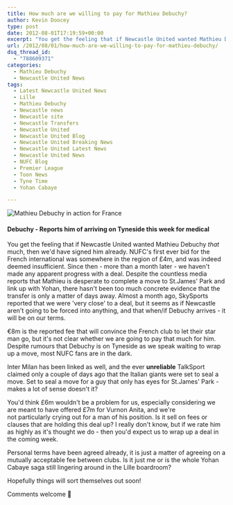 ```yaml
---
title: How much are we willing to pay for Mathieu Debuchy?
author: Kevin Doocey
type: post
date: 2012-08-01T17:19:59+00:00
excerpt: "You get the feeling that if Newcastle United wanted Mathieu Debuchy ?that ?much, then we'd have signed him already. NUFC's first ever bid for the French international was somewhere.."
url: /2012/08/01/how-much-are-we-willing-to-pay-for-mathieu-debuchy/
dsq_thread_id:
  - "788609371"
categories:
  - Mathieu Debuchy
  - Newcastle United News
tags:
  - Latest Newcastle United News
  - Lille
  - Mathieu Debuchy
  - Newcastle news
  - Newcastle site
  - Newcastle Transfers
  - Newcastle United
  - Newcastle United Blog
  - Newcastle United Breaking News
  - Newcastle United Latest News
  - Newcastle United News
  - NUFC Blog
  - Premier League
  - Toon News
  - Tyne Time
  - Yohan Cabaye

---
```

![Mathieu Debuchy in action for France](https://www.tynetime.com/wp-content/uploads/2012/08/Mathieu-Debuchy-France.jpg "Mathieu-Debuchy-France")

#### Debuchy - Reports him of arriving on Tyneside this week for medical

You get the feeling that if Newcastle United wanted Mathieu Debuchy _that_ much, then we'd have signed him already. NUFC's first ever bid for the French international was somewhere in the region of £4m, and was indeed deemed insufficient. Since then - more than a month later - we haven't made any apparent progress with a deal. Despite the countless media reports that Mathieu is desperate to complete a move to St.James' Park and link up with Yohan, there hasn't been too much concrete evidence that the transfer is only a matter of days away. Almost a  month ago, SkySports reported that we were 'very close' to a deal, but it seems as if Newcastle aren't going to be forced into anything, and that when/if Debuchy arrives - it will be on our terms.

€8m is the reported fee that will convince the French club to let their star man go, but it's not clear whether we are going to pay that much for him. Despite rumours that Debuchy is on Tyneside as we speak waiting to wrap up a move, most NUFC fans are in the dark.

Inter Milan has been linked as well, and the ever **unreliable** TalkSport claimed only a couple of days ago that the Italian giants were set to seal a move. Set to seal a move for a guy that only has eyes for St.James' Park - makes a lot of sense doesn't it?

You'd think £6m wouldn't be a problem for us, especially considering we are meant to have offered £7m for Vurnon Anita, and we're not particularly crying out for a man of his position. Is it sell on fees or clauses that are holding this deal up? I really don't know, but if we rate him as highly as it's thought we do - then you'd expect us to wrap up a deal in the coming week.

Personal terms have been agreed already, it is just a matter of agreeing on a mutually acceptable fee between clubs. Is it just me or is the whole Yohan Cabaye saga still lingering around in the Lille boardroom?

Hopefully things will sort themselves out soon!

Comments welcome 🙂
